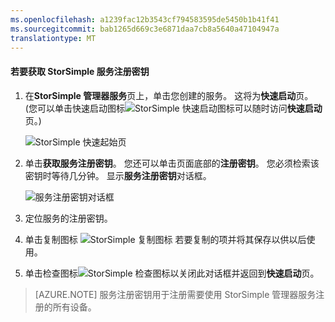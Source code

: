 ```yaml
---
ms.openlocfilehash: a1239fac12b3543cf794583595de5450b1b41f41
ms.sourcegitcommit: bab1265d669c3e6871daa7cb8a5640a47104947a
translationtype: MT
---
```

<properties 
   pageTitle="获取服务的注册密钥"
   description="阐述如何获取用于注册所有的 StorSimple 设备的注册密钥。"
   services="storsimple"
   documentationCenter="NA"
   authors="SharS"
   manager="carolz"
   editor="" />
<tags 
   ms.service="storsimple"
   ms.devlang="NA"
   ms.topic="article"
   ms.tgt_pltfrm="NA"
   ms.workload="TBD"
   ms.date="08/14/2015"
   ms.author="v-sharos" />


#### 若要获取 StorSimple 服务注册密钥

1. 在**StorSimple 管理器服务**页上，单击您创建的服务。 这将为**快速启动**页。 (您可以单击快速启动图标![StorSimple 快速启动图标](./media/storsimple-get-service-registration-key/HCS_QuickStartIcon-include.png)可以随时访问**快速启动**页。)

     ![StorSimple 快速起始页](./media/storsimple-get-service-registration-key/HCS_ServiceQuickStart-include.png)

2. 单击**获取服务注册密钥**。 您还可以单击页面底部的**注册密钥**。 您必须检索该密钥时等待几分钟。 显示**服务注册密钥**对话框。

     ![服务注册密钥对话框](./media/storsimple-get-service-registration-key/HCS_GetServiceRegistrationKey-include.png)

3. 定位服务的注册密钥。

4. 单击复制图标 ![StorSimple 复制图标](./media/storsimple-get-service-registration-key/HCS_CopyIcon-include.png) 若要复制的项并将其保存以供以后使用。

5. 单击检查图标![StorSimple 检查图标](./media/storsimple-get-service-registration-key/HCS_CheckIcon-include.png)以关闭此对话框并返回到**快速启动**页。

> [AZURE.NOTE] 服务注册密钥用于注册需要使用 StorSimple 管理器服务注册的所有设备。

 